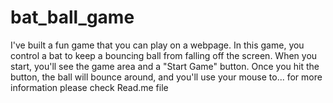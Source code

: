 # bat_ball_game
I've built a fun game that you can play on a webpage. In this game, you control a bat to keep a bouncing ball from falling off the screen. When you start, you'll see the game area and a "Start Game" button. Once you hit the button, the ball will bounce around, and you'll use your mouse to... for more information please check Read.me file  
